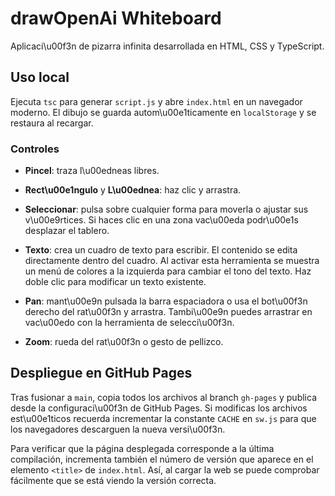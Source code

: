 # drawOpenAi Whiteboard

Aplicaci\u00f3n de pizarra infinita desarrollada en HTML, CSS y TypeScript.

## Uso local

Ejecuta `tsc` para generar `script.js` y abre `index.html` en un navegador moderno. El dibujo se guarda autom\u00e1ticamente en `localStorage` y se restaura al recargar.

### Controles

- **Pincel**: traza l\u00edneas libres.
- **Rect\u00e1ngulo** y **L\u00ednea**: haz clic y arrastra.
- **Seleccionar**: pulsa sobre cualquier forma para moverla o ajustar sus v\u00e9rtices. Si haces clic en una zona vac\u00eda podr\u00e1s desplazar el tablero.
- **Texto**: crea un cuadro de texto para escribir. El contenido se edita directamente dentro del cuadro. Al activar esta herramienta se muestra un menú de colores a la izquierda para cambiar el tono del texto. Haz doble clic para modificar un texto existente.

- **Pan**: mant\u00e9n pulsada la barra espaciadora o usa el bot\u00f3n derecho del rat\u00f3n y arrastra. Tambi\u00e9n puedes arrastrar en vac\u00edo con la herramienta de selecci\u00f3n.
- **Zoom**: rueda del rat\u00f3n o gesto de pellizco.

## Despliegue en GitHub Pages

Tras fusionar a `main`, copia todos los archivos al branch `gh-pages` y publica desde la configuraci\u00f3n de GitHub Pages. Si modificas los archivos est\u00e1ticos recuerda incrementar la constante `CACHE` en `sw.js` para que los navegadores descarguen la nueva versi\u00f3n.

Para verificar que la página desplegada corresponde a la última compilación, incrementa también el número de versión que aparece en el elemento `<title>` de `index.html`. Así, al cargar la web se puede comprobar fácilmente que se está viendo la versión correcta.
